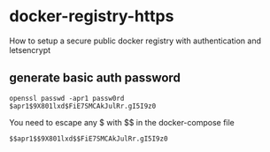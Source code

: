 # docker-registry-https
How to setup a secure public docker registry with authentication and letsencrypt


## generate basic auth password

```plaintext
openssl passwd -apr1 passw0rd
$apr1$9X801lxd$FiE7SMCAkJulRr.gI5I9z0
```

You need to escape any $ with $$ in the docker-compose file
```plaintext
$$apr1$$9X801lxd$$FiE7SMCAkJulRr.gI5I9z0
```


